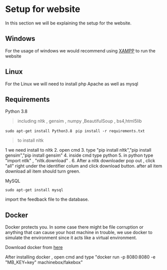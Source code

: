 # Setup for website
In this section we will be explaining the setup for the website.
## Windows
For the usage of windows we would recommend using  [XAMPP](https://www.apachefriends.org/index.html) to run  the website
## Linux 

For the Linux we will need to install php Apache as well as mysql

## Requirements

Python 3.8  
>including nltk , gensim , numpy ,BeautifulSoup , bs4,html5lib

`sudo apt-get install Python3.8 `
`pip install -r requirements.txt`

>to install nltk

1 we need install to nltk
2. open cmd 
3. type "pip install nltk","pip install gensim","pip install gensim"
4. inside cmd type python 
5. in python type "import ntlk" , "nltk.download" . 
6. After a nltk downloader pop out , click "all" right under the identifier colum and click download button. after all item download all item should turn green.

MySQL

`sudo apt-get install mysql`

import the feedback file to the database.

## Docker

Docker protects you. In some case there might be file corruption or anything that can cause your host machine in trouble, we use docker to simulate the environment since it acts like a virtual environment.

Download docker from [here](https://www.docker.com/)

After installing docker , open cmd and type "docker run -p 8080:8080 -e "MB_KEY=key" machinebox/fakebox"
